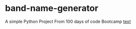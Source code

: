 # band-name-generator
A simple Python Project From 100 days of code Bootcamp
[text](<../../../PycharmProjects/100 Days of Code - The Complete Python Pro Bootcamp/Day 1/task/task.py>)